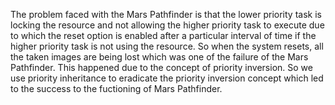 The problem faced with the Mars Pathfinder is that the lower priority task is locking the resource and not allowing the higher priority task to execute due to which the reset option is enabled after a particular interval of time if the higher priority task is not using the resource. So when the system resets, all the taken images are being lost which was one of the failure of the Mars Pathfinder. This happened due to the concept of priority inversion. So we use priority inheritance to eradicate the priority inversion concept which led to the success to the fuctioning of Mars Pathfinder.
